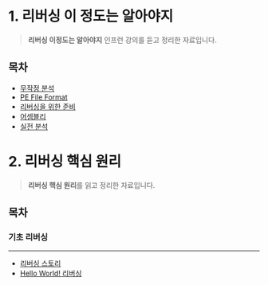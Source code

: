 # 1. 리버싱 이 정도는 알아야지

> **리버싱 이정도는 알아야지** 인프런 강의를 듣고 정리한 자료입니다.

## 목차
- [무작정 분석](./무작정%20분석.md)
- [PE File Format](./PE%20File%20Format.md)
- [리버싱을 위한 준비](./리버싱을%20위한%20준비.md)
- [어셈블리](./어셈블리와%20친해지는%20단계.md)
- [실전 분석](./실전%20분석.md)


# 2. 리버싱 핵심 원리

> **리버싱 핵심 원리**를 읽고 정리한 자료입니다.

## 목차
### 기초 리버싱

---
- [리버싱 스토리](./리버싱%20스토리.md)
- [Hello World! 리버싱](./Hello%20World!%20리버싱.md)


